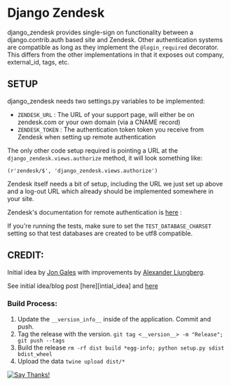 # Django Zendesk

django_zendesk provides single-sign on functionality between a
django.contrib.auth based site and Zendesk. Other authentication
systems are compatible as long as they implement the
`@login_required` decorator.   This differs from the other
implementations in that it exposes out company, external_id, tags, etc.

## SETUP

django_zendesk needs two settings.py variables to be implemented:

 * `ZENDESK_URL` : The URL of your support page, will either be on
   zendesk.com or your own domain (via a CNAME record)
 * `ZENDESK_TOKEN` : The authentication token token you receive from
   Zendesk when setting up remote authentication

The only other code setup required is pointing a URL at the
`django_zendesk.views.authorize` method, it will look something like:
```
(r'zendesk/$', 'django_zendesk.views.authorize')
```

Zendesk itself needs a bit of setup, including the URL we just set up
above and a log-out URL which already should be implemented somewhere
in your site.

Zendesk's documentation for remote authentication is [here][remote_auth] :

If you're running the tests, make sure to set the `TEST_DATABASE_CHARSET`
setting so that test databases are created to be utf8 compatible.

## CREDIT:

Initial idea by [Jon Gales](mailto:me@jongales.com) with improvements
by [Alexander Ljungberg](mailto:aljungberg@wireload.net).

See initial idea/blog post [here][intial_idea] and [here][idea2]

### Build Process:
1.  Update the `__version_info__` inside of the application. Commit and push.
2.  Tag the release with the version. `git tag <__version__> -m "Release"; git push --tags`
3.  Build the release `rm -rf dist build *egg-info; python setup.py sdist bdist_wheel`
4.  Upload the data `twine upload dist/*`


[![Say Thanks!](https://img.shields.io/badge/Say%20Thanks-!-1EAEDB.svg)](https://saythanks.io/to/rh0dium)

[remote_auth]: http://www.zendesk.com/api/remote_authentication
[initial_idea]: http://www.jongales.com/blog/2009/05/12/zendesk-remote-authentication-with-django/
[idea2]: https://bitbucket.org/jonknee/django_zendesk
